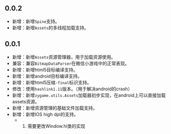 ## 0.0.2
- 新增：新增`Spine`支持。
- 新增：新增`Assets`的多线程加载支持。

## 0.0.1
- 新增：新增`Assets`资源管理器，用于加载资源使用。
- 兼容：兼容`BitmapDataParser`在微信小游戏中的正常表现。
- 新增：新增html5目标编译支持。
- 新增：新增android目标编译支持。
- 新增：新增html5压缩`-final`标识支持。
- 修改：使用`hashlink1.11`版本。（用于解决android的crash）
- 新增：新增`zygame.utils.Assets`加载器初步实现，在android上可以直接加载assets资源。
- 新增：新增资源管理的基础文件加载支持。
- 新增：新增IOS high dpi的支持。
    - 1. 需要更改Window.hl类的实现